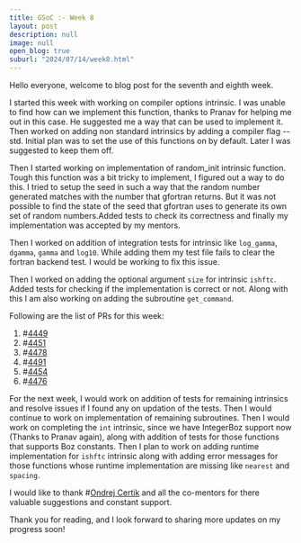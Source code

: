 ```yaml
---
title: GSoC :- Week 8
layout: post
description: null
image: null
open_blog: true
suburl: "2024/07/14/week8.html"
---
```


Hello everyone, welcome to blog post for the seventh and eighth week.

I started this week with working on compiler options intrinsic. I was unable to find how can we implement this function, thanks to Pranav for helping me out in this case. He suggested me a way that can be used to implement it. Then worked on adding non standard intrinsics by adding a compiler flag --std. Initial plan was to set the use of this functions on by default. Later I was suggested to keep them off. 

Then I started working on implementation of random_init intrinsic function. Tough this function was a bit tricky to implement, I figured out a way to do this. I tried to setup the seed in such a way that the random number generated matches with the number that gfortran returns. But it was not possible to find the state of the seed that gfortran uses to generate its own set of random numbers.Added tests to check its correctness and finally my implementation was accepted by my mentors.

Then I worked on addition of integration tests for intrinsic like `log_gamma`, `dgamma`, `gamma` and `log10`. While adding them my test file fails to clear the fortran backend test. I would be working to fix this issue.

Then I worked on adding the optional argument `size` for intrinsic `ishftc`. Added tests for checking if the implementation is correct or not. Along with this I am also working on adding the subroutine `get_command`.



Following are the list of PRs for this week:

1) #[4449](https://github.com/lfortran/lfortran/pull/4449)
2) #[4451](https://github.com/lfortran/lfortran/pull/4451)
3) #[4478](https://github.com/lfortran/lfortran/pull/4478)
4) #[4491](https://github.com/lfortran/lfortran/pull/4491)
5) #[4454](https://github.com/lfortran/lfortran/pull/4454)
6) #[4476](https://github.com/lfortran/lfortran/pull/4476)

For the next week, I would work on addition of tests for remaining intrinsics and resolve issues if I found any on updation of the tests. Then I would continue to work on implementation of remaining subroutines. Then I would work on completing the `int` intrinsic, since we have IntegerBoz support now (Thanks to Pranav again), along with addition of tests for those functions that supports Boz constants. Then I plan to work on adding runtime implementation for `ishftc` intrinsic along with adding error messages for those functions whose runtime implementation are missing like `nearest` and `spacing`.

I would like to thank #[Ondrej Certik](https://github.com/certik) and all the co-mentors for there valuable suggestions and constant support.

Thank you for reading, and I look forward to sharing more updates on my progress soon!



